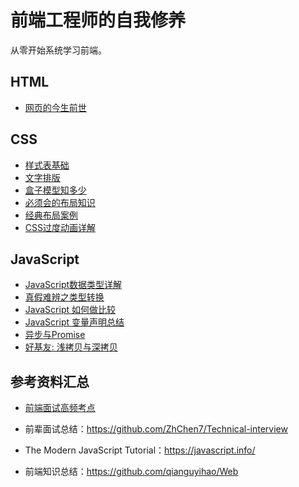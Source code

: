 # 前端工程师的自我修养

从零开始系统学习前端。

## HTML

- [网页的今生前世](HTML/01html-basic.md)

## CSS

- [样式表基础](css/basic.md)
- [文字排版](css/Typography.md)
- [盒子模型知多少](css/box.md)
- [必须会的布局知识](css/layout.md)
- [经典布局案例](css/layout-cases.md)
- [CSS过度动画详解](css/transition.md)

## JavaScript

- [JavaScript数据类型详解](JavaScript/datatypes.md)
- [真假难辨之类型转换](JavaScript/02type-cast.md)
- [JavaScript 如何做比较](JavaScript/03js-cmp.md)
- [JavaScript 变量声明总结](JavaScript/04variables.md)
- [异步与Promise](JavaScript/05promis.md)
- [好基友: 浅拷贝与深拷贝](JavaScript/copy.md)

## 参考资料汇总

- [前端面试高频考点](https://juejin.cn/post/6905294475539513352)

- 前辈面试总结：https://github.com/ZhChen7/Technical-interview

- The Modern JavaScript Tutorial：https://javascript.info/

- 前端知识总结：https://github.com/qianguyihao/Web
